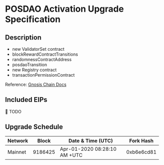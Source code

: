 # POSDAO Activation Upgrade Specification

## Description
- new ValidatorSet contract
- blockRewardContractTransitions
- randomnessContractAddress
- posdaoTransition
- new Registry contract
- transactionPermissionContract

Reference: [Gnosis Chain Docs](https://docs.gnosischain.com/about/specs/hard-forks/9186425)

## Included EIPs

:construction: TODO

## Upgrade Schedule

| Network | Block    | Date & Time (UTC)             | Fork Hash | 
| ------- | -------- | ----------------------------- | --------- | 
| Mainnet | 9186425 | Apr-01-2020 08:28:10 AM +UTC  | 0xb6e6cd81 | 
